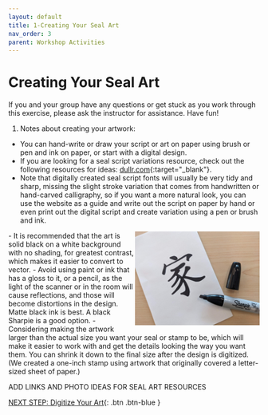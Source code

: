 ```yaml
---
layout: default
title: 1-Creating Your Seal Art
nav_order: 3
parent: Workshop Activities
---
```

# Creating Your Seal Art

If you and your group have any questions or get stuck as you work through this exercise, please ask the instructor for assistance.  Have fun!

1. Notes about creating your artwork:
- You can hand-write or draw your script or art on paper using brush or pen and ink on paper, or start with a digital design.
- If you are looking for a seal script variations resource, check out the following resources for ideas: [dullr.com](http://www.dullr.com){:target="_blank"}.
- Note that digitally created seal script fonts will usually be very tidy and sharp, missing the slight stroke variation that comes from handwritten or hand-carved calligraphy, so if you want a more natural look, you can use the website as a guide and write out the script on paper by hand or even print out the digital script and create variation using a pen or brush and ink.
 <img src="images/10.sharpie.jpg" style="width:250px;float:right;" alt="">
- It is recommended that the art is solid black on a white background with no shading, for greatest contrast, which makes it easier to convert to vector. 
- Avoid using paint or ink that has a gloss to it, or a pencil, as the light of the scanner or in the room will cause reflections, and those will become distortions in the design. Matte black ink is best. A black Sharpie is a good option.
- Considering making the artwork larger than the actual size you want your seal or stamp to be, which will make it easier to work with and get the details looking the way you want them. You can shrink it down to the final size after the design is digitized. (We created a one-inch stamp using artwork that originally covered a letter-sized sheet of paper.)

 ADD LINKS AND PHOTO IDEAS FOR SEAL ART RESOURCES                                                                                                                
                                                                                                                      
                                                                                                                     
[NEXT STEP: Digitize Your Art](digitize-art.html){: .btn .btn-blue }
